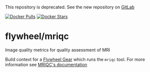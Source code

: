 This repository is deprecated.  See the new repository on [GitLab](https://gitlab.com/flywheel-io/scientific-solutions/gears/mriqc)

[![Docker Pulls](https://img.shields.io/docker/pulls/flywheel/mriqc.svg)](https://hub.docker.com/r/flywheel/mriqc/)
[![Docker Stars](https://img.shields.io/docker/stars/flywheel/mriqc.svg)](https://hub.docker.com/r/flywheel/mriqc/)
# flywheel/mriqc
Image quality metrics for quality assessment of MRI

Build context for a [Flywheel Gear](https://github.com/flywheel-io/gears/tree/master/spec) which runs the `mriqc` tool.
For more information see [MRIQC's documentation](http://mriqc.readthedocs.io)
